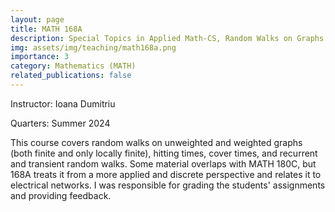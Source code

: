 ```yaml
---
layout: page
title: MATH 168A
description: Special Topics in Applied Math-CS, Random Walks on Graphs
img: assets/img/teaching/math168a.png
importance: 3
category: Mathematics (MATH)
related_publications: false
---
```


Instructor: Ioana Dumitriu

Quarters: Summer 2024

This course covers random walks on unweighted and weighted graphs (both finite and only locally finite), hitting times, cover times, and recurrent and transient random walks. Some material overlaps with MATH 180C, but 168A treats it from a more applied and discrete perspective and relates it to electrical networks. I was responsible for grading the students' assignments and providing feedback.